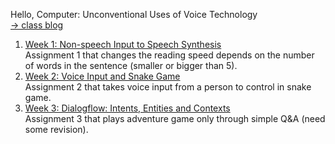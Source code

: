 Hello, Computer: Unconventional Uses of Voice Technology
<br>[→ class blog](http://www.alicehgsun.com/category/itp/hello-computer)

1. [Week 1: Non-speech Input to Speech Synthesis](https://alicehgsun.github.io/HC18/week1/)
<br>Assignment 1 that changes the reading speed depends on the number of words in the sentence (smaller or bigger than 5).
2. [Week 2: Voice Input and Snake Game](https://alicehgsun.github.io/HC18/week2/)
<br>Assignment 2 that takes voice input from a person to control in snake game.
3. [Week 3: Dialogflow: Intents, Entities and Contexts](https://github.com/alicehgsun/HC18/tree/master/week3)
<br>Assignment 3 that plays adventure game only through simple Q&A (need some revision).
